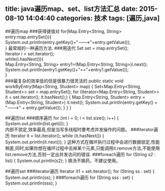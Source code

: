 title: java遍历map、set、list方法汇总
date: 2015-08-10 14:04:40
categories: 技术
tags: [遍历,java]
---
##遍历map
###获得键值对
    for(Map.Entry<String, String> entry:map.entrySet()){   
     System.out.println(entry.getKey()+"--->"+entry.getValue());   
	}       最常规的一种遍历方法.
###用迭代
    Set set = map.entrySet();        
	Iterator i = set.iterator();        
	while(i.hasNext()){     
     Map.Entry<String, String> entry1=(Map.Entry<String, String>)i.next();   
     System.out.println(entry1.getKey()+"=="+entry1.getValue());   
	}       
###最复杂的效率低的但是很暴力很灵活的
        public static void workByEntry(Map<String, Student> map) {
        Set<Map.Entry<String, Student>> set = map.entrySet();
        for (Iterator<Map.Entry<String, Student>> it = set.iterator(); it.hasNext();) {
            Map.Entry<String, Student> entry = (Map.Entry<String, Student>) it.next();
            System.out.println(entry.getKey() + "--->" + entry.getValue());
        }
    }
}    

##遍历list
###顺序遍历
	 for (int i = 0; i < list.size(); i++) {
      System.out.println(list.get(i));
    }	
    内部不锁定,效率最高,但是当写多线程时要考虑并发操作的问题。
###iterator遍历
	 Iterator<String> it = list.iterator();
    while (it.hasNext()) {
      System.out.println(it.next());
    }
    这种方式在循环执行过程中会进行数据锁定,性能稍差,同时,如果你想在循环过程中去掉某个元素,只能调用it.remove方法,不能使用list.remove方法,否则一定出并发访问的错误.
###foreach遍历
	for (String s2 : list) {
      System.out.println(s2);
    }
    换汤不换药，不建议使用。

##遍历set
###iterator遍历
	Iterator<String> it1 = set.iterator();
    for (String ss : set) {
      System.out.println(ss);
    }
###foreach遍历
	for (String sss : set) {
      System.out.println(sss);
    }
